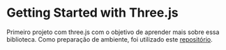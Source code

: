 # Getting Started with Three.js
Primeiro projeto com three.js com o objetivo de aprender mais sobre essa biblioteca. Como preparação de ambiente, foi utilizado este [repositório](https://github.com/designcourse/threejs-webpack-starter).
